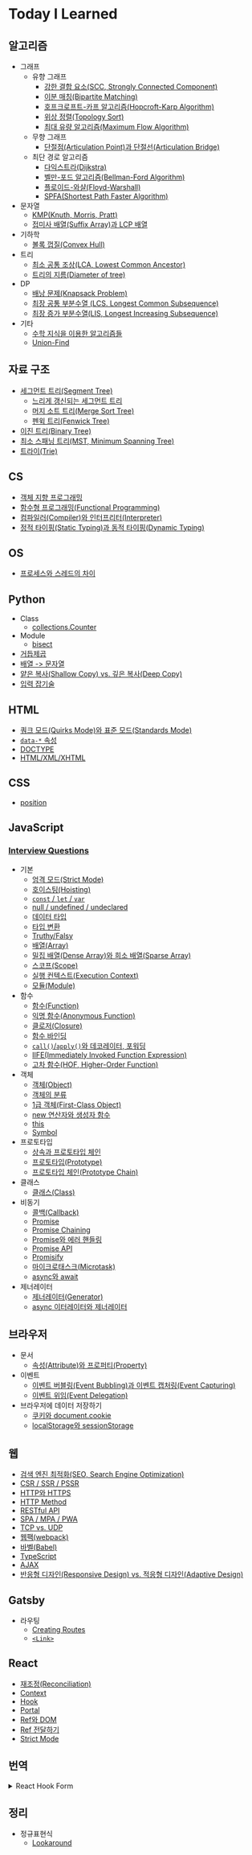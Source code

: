 # Today I Learned

## 알고리즘

- 그래프
  - 유향 그래프
    - [강한 결합 요소(SCC, Strongly Connected Component)](algorithm/graph/directed-graph/strongly-connected-component.md)
    - [이분 매칭(Bipartite Matching)](algorithm/graph/directed-graph/bipartite-matching.md)
    - [호프크로프트-카프 알고리즘(Hopcroft-Karp Algorithm)](algorithm/graph/directed-graph/hopcroft-karp-algorithm.md)
    - [위상 정렬(Topology Sort)](algorithm/graph/directed-graph/topology-sort.md)
    - [최대 유량 알고리즘(Maximum Flow Algorithm)](algorithm/graph/directed-graph/maximum-flow-algorithm.md)
  - 무향 그래프
    - [단절점(Articulation Point)과 단절선(Articulation Bridge)](algorithm/graph/undirected-graph/articulation-point-and-bridge.md)
  - 최단 경로 알고리즘
    - [다익스트라(Dijkstra)](algorithm/graph/shortest-path-algorithm/dijkstra.md)
    - [벨만-포드 알고리즘(Bellman-Ford Algorithm)](algorithm/graph/shortest-path-algorithm/bellman-ford-algorithm.md)
    - [플로이드-와샬(Floyd-Warshall)](algorithm/graph/shortest-path-algorithm/floyd-warshall.md)
    - [SPFA(Shortest Path Faster Algorithm)](algorithm/graph/shortest-path-algorithm/spfa.md)
- 문자열
  - [KMP(Knuth, Morris, Pratt)](algorithm/string/kmp.md)
  - [접미사 배열(Suffix Array)과 LCP 배열](algorithm/string/suffix-array-and-lcp-array.md)
- 기하학
  - [볼록 껍질(Convex Hull)](algorithm/geometry/convex-hull.md)
- 트리
  - [최소 공통 조상(LCA, Lowest Common Ancestor)](algorithm/tree/lowest-common-ancestor.md)
  - [트리의 지름(Diameter of tree)](algorithm/tree/diameter-of-tree.md)
- DP
  - [배낭 문제(Knapsack Problem)](algorithm/dp/knapsack-problem.md)
  - [최장 공통 부분수열 (LCS. Longest Common Subsequence)](algorithm/dp/longest-common-subsequence.md)
  - [최장 증가 부분수열(LIS, Longest Increasing Subsequence)](algorithm/dp/longest-increasing-subsequence.md)
- 기타
  - [수학 지식을 이용한 알고리즘들](algorithm/etc/math.md)
  - [Union-Find](algorithm/etc/union-find.md)

## 자료 구조

- [세그먼트 트리(Segment Tree)](data-structure/segment-tree.md)
  - [느리게 갱신되는 세그먼트 트리](data-structure/segment-tree-and-lazy-propagation.md)
  - [머지 소트 트리(Merge Sort Tree)](data-structure/merge-sort-tree.md)
  - [펜윅 트리(Fenwick Tree)](data-structure/fenwick-tree.md)
- [이진 트리(Binary Tree)](data-structure/binary-tree.md)
- [최소 스패닝 트리(MST, Minimum Spanning Tree)](data-structure/minimum-spanning-tree.md)
- [트라이(Trie)](data-structure/trie.md)

## CS

- [객체 지향 프로그래밍](cs/oop.md)
- [함수형 프로그래밍(Functional Programming)](cs/functional-programming.md)
- [컴파일러(Compiler)와 인터프리터(Interpreter)](cs/compiler-interpreter.md)
- [정적 타이핑(Static Typing)과 동적 타이핑(Dynamic Typing)](cs/static-dynamic-typing.md)

## OS

- [프로세스와 스레드의 차이](os/process-vs-thread.md)

## Python

- Class
  - [collections.Counter](python/class/collections.Counter.md)
- Module
  - [bisect](python/module/bisect.md)
- [거듭제곱](python/pow.md)
- [배열 -> 문자열](python/list-to-string.md)
- [얕은 복사(Shallow Copy) vs. 깊은 복사(Deep Copy)](python/copy.md)
- [입력 잡기술](python/input.md)

## HTML

- [쿼크 모드(Quirks Mode)와 표준 모드(Standards Mode)](html/quirks-mode-and-standards-mode.md)
- [`data-*` 속성](html/data-attribute.md)
- [DOCTYPE](html/doctype.md)
- [HTML/XML/XHTML](html/html-xml-xhtml.md)

## CSS

- [position](css/position.md)

## JavaScript

### [Interview Questions](javascript/interview-questions.md)

- 기본
  - [엄격 모드(Strict Mode)](javascript/fundamental/strict-mode.md)
  - [호이스팅(Hoisting)](javascript/fundamental/hoisting.md)
  - [`const` / `let` / `var`](javascript/fundamental/const-let-var.md)
  - [null / undefined / undeclared](javascript/fundamental/null-undefined-undeclared.md)
  - [데이터 타입](javascript/fundamental/data-type.md)
  - [타입 변환](javascript/fundamental/type-conversion.md)
  - [Truthy/Falsy](javascript/fundamental/truthy-falsy.md)
  - [배열(Array)](javascript/fundamental/array.md)
  - [밀집 배열(Dense Array)와 희소 배열(Sparse Array)](javascript/fundamental/dense-sparse-array.md)
  - [스코프(Scope)](javascript/fundamental/scope.md)
  - [실행 컨텍스트(Execution Context)](javascript/fundamental/execution-context.md)
  - [모듈(Module)](javascript/fundamental/module.md)
- 함수
  - [함수(Function)](javascript/function/function.md)
  - [익명 함수(Anonymous Function)](javascript/function/anonymous-function.md)
  - [클로저(Closure)](javascript/function/closure.md)
  - [함수 바인딩](javascript/function/bind.md)
  - [`call()`/`apply()`와 데코레이터, 포워딩](javascript/function/call-apply-and-decorator-forwarding.md)
  - [IIFE(Immediately Invoked Function Expression)](javascript/function/iife.md)
  - [고차 함수(HOF, Higher-Order Function)](javascript/function/hof.md)
- 객체
  - [객체(Object)](javascript/object/object.md)
  - [객체의 분류](javascript/object/classification-of-object.md)
  - [1급 객체(First-Class Object)](javascript/object/first-class-object.md)
  - [new 연산자와 생성자 함수](javascript/object/new-operator-and-constructor-function.md)
  - [this](javascript/object/this.md)
  - [Symbol](javascript/object/symbol.md)
- 프로토타입
  - [상속과 프로토타입 체인](javascript/prototype/inheritance-and-prototype-chain.md)
  - [프로토타입(Prototype)](javascript/prototype/prototype.md)
  - [프로토타입 체인(Prototype Chain)](javascript/prototype/prototype-chain.md)
- 클래스
  - [클래스(Class)](javascript/class/class.md)
- 비동기
  - [콜백(Callback)](javascript/async/callback.md)
  - [Promise](javascript/async/promise.md)
  - [Promise Chaining](javascript/async/promise-chaining.md)
  - [Promise와 에러 핸들링](javascript/async/promise-and-error-handling.md)
  - [Promise API](javascript/async/promise-api.md)
  - [Promisify](javascript/async/promisify.md)
  - [마이크로태스크(Microtask)](javascript/async/microtask.md)
  - [async와 await](javascript/async/async-await.md)
- 제너레이터
  - [제너레이터(Generator)](javascript/generator/generator.md)
  - [async 이터레이터와 제너레이터](javascript/generator/async-iterator-generator.md)

## 브라우저

- 문서
  - [속성(Attribute)와 프로퍼티(Property)](browser/document/attribute-property.md)
- 이벤트
  - [이벤트 버블링(Event Bubbling)과 이벤트 캡처링(Event Capturing)](browser/event/event-bubbling-and-capturing.md)
  - [이벤트 위임(Event Delegation)](browser/event/event-delegation.md)
- 브라우저에 데이터 저장하기
  - [쿠키와 document.cookie](browser/storing-data/cookie.md)
  - [localStorage와 sessionStorage](browser/storing-data/localStorage-sessionStorage.md)

## 웹

- [검색 엔진 최적화(SEO, Search Engine Optimization)](web/seo.md)
- [CSR / SSR / PSSR](web/csr-ssr-pssr.md)
- [HTTP와 HTTPS](web/http-and-https.md)
- [HTTP Method](web/http-method.md)
- [RESTful API](web/restful-api.md)
- [SPA / MPA / PWA](web/spa-mpa-pwa.md)
- [TCP vs. UDP](web/tcp-vs-udp.md)
- [웹팩(webpack)](web/webpack.md)
- [바벨(Babel)](web/babel.md)
- [TypeScript](web/typescript.md)
- [AJAX](web/ajax.md)
- [반응형 디자인(Responsive Design) vs. 적응형 디자인(Adaptive Design)](web/responsive-design-and-adaptive-design.md)

## Gatsby

- 라우팅
  - [Creating Routes](Gatsby/routing/creating-routes.md)
  - [`<Link>`](Gatsby/routing/Link-API.md)

## React

- [재조정(Reconciliation)](React/reconciliation.md)
- [Context](React/context.md)
- [Hook](React/hook.md)
- [Portal](React/portal.md)
- [Ref와 DOM](React/ref-and-dom.md)
- [Ref 전달하기](React/forwarding-refs.md)
- [Strict Mode](React/strict-mode.md)

## 번역

<details>
<summary>React Hook Form</summary>

> https://react-hook-form.com

- [Get Started](react-hook-form/get-started.md)
- [API](react-hook-form/api/api.md)
  - [useForm](react-hook-form/api/useForm/useForm.md)
    - [register](react-hook-form/api/useForm/register.md)
    - [unregister](react-hook-form/api/useForm/unregister.md)
    - [formState](react-hook-form/api/useForm/formState.md)
    - [watch](react-hook-form/api/useForm/watch.md)
    - [handleSubmit](react-hook-form/api/useForm/handleSubmit.md)
    - [reset](react-hook-form/api/useForm/reset.md)
    - [resetField](react-hook-form/api/useForm/resetField.md)
    - [setError](react-hook-form/api/useForm/setError.md)
    - [clearErrors](react-hook-form/api/useForm/clearErrors.md)
    - [setValue](react-hook-form/api/useForm/setValue.md)
    - [setFocus](react-hook-form/api/useForm/setFocus.md)
    - [getValues](react-hook-form/api/useForm/getValues.md)
    - [getFieldState](react-hook-form/api/useForm/getFieldState.md)
    - [trigger](react-hook-form/api/useForm/trigger.md)
    - [control](react-hook-form/api/useForm/control.md)
  - [useController](react-hook-form/api/useController/useController.md)
    - [Controller](react-hook-form/api/useController/Controller.md)
  - [useFormContext](react-hook-form/api/useFormContext/useFormContext.md)
  - [useWatch](react-hook-form/api/useWatch/useWatch.md)
  - [useFormState](react-hook-form/api/useFormState/useFormState.md)
    - [ErrorMessage](react-hook-form/api/useFormState/ErrorMessage.md)
  - [useFieldArray](react-hook-form/api/useFieldArray/useFieldArray.md)

</details>

## 정리

- 정규표현식
  - [Lookaround](regex/lookaround.md)
